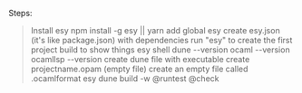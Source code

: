 Steps:

> Install esy
> npm install -g esy || yarn add global esy
> create esy.json (it's like package.json) with dependencies
> run "esy" to create the first project build
> to show things
> esy shell
> dune --version
> ocaml --version
> ocamllsp --version
> create dune file with executable
> create projectname.opam (empty file)
> create an empty file called .ocamlformat
> esy dune build -w @runtest @check
